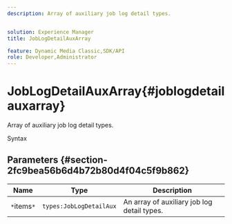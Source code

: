 ```yaml
---
description: Array of auxiliary job log detail types.


solution: Experience Manager
title: JobLogDetailAuxArray

feature: Dynamic Media Classic,SDK/API
role: Developer,Administrator
---
```


# JobLogDetailAuxArray{#joblogdetailauxarray}

Array of auxiliary job log detail types.

 Syntax 

## Parameters {#section-2fc9bea56b6d4b72b80d4f04c5f9b862}

|  Name  | Type  | Description  |
|---|---|---|
|  `*`items`*`  | `types:JobLogDetailAux`  | An array of auxiliary job log detail types.  |

